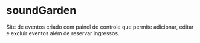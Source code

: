 # soundGarden
Site de eventos criado com painel de controle que permite adicionar, editar e excluir eventos além de reservar ingressos.
